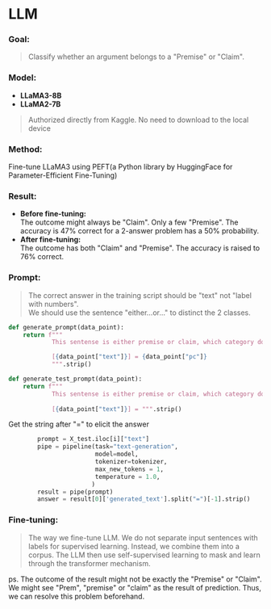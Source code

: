 # LLM
### Goal:  
>Classify whether an argument belongs to a "Premise" or "Claim".  
### Model:  
* **LLaMA3-8B**  
* **LLaMA2-7B**  
>Authorized directly from Kaggle. No need to download to the local device  
### Method:  
  Fine-tune LLaMA3 using PEFT(a Python library by HuggingFace for Parameter-Efficient Fine-Tuning)
### Result:  
* **Before fine-tuning:**  
  The outcome might always be "Claim". Only a few "Premise". The accuracy is 47% correct for a 2-answer problem has a 50% probability.  
* **After fine-tuning:**  
  The outcome has both "Claim" and "Premise". The accuracy is raised to 76% correct.
### Prompt:  
>The correct answer in the training script should be "text" not "label with numbers".  
>We should use the sentence "either...or..." to distinct the 2 classes.
```Python
def generate_prompt(data_point):
    return f"""
            This sentense is either premise or claim, which category does it belong to? Be determine and concise about the output. The answer is either premise or claim.

            [{data_point["text"]}] = {data_point["pc"]}
            """.strip()
```
```Python
def generate_test_prompt(data_point):
    return f"""
            This sentense is either premise or claim, which category does it belong to? Be determine and concise about the output. The answer is either premise or claim.
            
            [{data_point["text"]}] = """.strip()
```
Get the string after "=" to elicit the answer
```Python
        prompt = X_test.iloc[i]["text"]
        pipe = pipeline(task="text-generation", 
                        model=model, 
                        tokenizer=tokenizer, 
                        max_new_tokens = 1, 
                        temperature = 1.0,
                       )
        result = pipe(prompt)
        answer = result[0]['generated_text'].split("=")[-1].strip()
```
### Fine-tuning:  
>The way we fine-tune LLM. We do not separate input sentences with labels for supervised learning. Instead, we combine them into a corpus. The LLM then use self-supervised learning to mask and learn through the transformer mechanism.
  
ps. The outcome of the result might not be exactly the "Premise" or "Claim". We might see "Prem", "premise" or "claim" as the result of prediction. Thus, we can resolve this problem beforehand.

